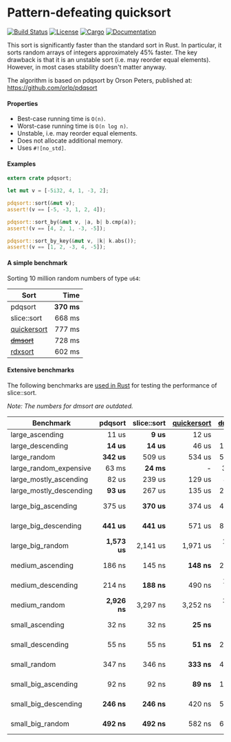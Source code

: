# Pattern-defeating quicksort

[![Build Status](https://travis-ci.org/stjepang/pdqsort.svg?branch=master)](https://travis-ci.org/stjepang/pdqsort)
[![License](https://img.shields.io/badge/license-Apache--2.0%2FMIT-blue.svg)](https://github.com/stjepang/pdqsort)
[![Cargo](https://img.shields.io/crates/v/pdqsort.svg)](https://crates.io/crates/pdqsort)
[![Documentation](https://docs.rs/pdqsort/badge.svg)](https://docs.rs/pdqsort)

This sort is significantly faster than the standard sort in Rust. In particular, it sorts
random arrays of integers approximately 45% faster. The key drawback is that it is an unstable
sort (i.e. may reorder equal elements). However, in most cases stability doesn't matter anyway.

The algorithm is based on pdqsort by Orson Peters, published at: https://github.com/orlp/pdqsort

#### Properties

* Best-case running time is `O(n)`.
* Worst-case running time is `O(n log n)`.
* Unstable, i.e. may reorder equal elements.
* Does not allocate additional memory.
* Uses `#![no_std]`.

#### Examples

```rust
extern crate pdqsort;

let mut v = [-5i32, 4, 1, -3, 2];

pdqsort::sort(&mut v);
assert!(v == [-5, -3, 1, 2, 4]);

pdqsort::sort_by(&mut v, |a, b| b.cmp(a));
assert!(v == [4, 2, 1, -3, -5]);

pdqsort::sort_by_key(&mut v, |k| k.abs());
assert!(v == [1, 2, -3, 4, -5]);
```

#### A simple benchmark

Sorting 10 million random numbers of type `u64`:

| Sort              | Time       |
|-------------------|-----------:|
| pdqsort           | **370 ms** |
| slice::sort       |     668 ms |
| [quickersort][qs] |     777 ms |
| ~~[dmsort][ds]~~  |     728 ms |
| [rdxsort][rs]     |     602 ms |

#### Extensive benchmarks

The following benchmarks are [used in Rust][bench] for testing the performance of slice::sort.

*Note: The numbers for dmsort are outdated.*

| Benchmark               | pdqsort       | slice::sort   | [quickersort][qs] | ~~[dmsort][ds]~~ | [rdxsort][rs] |
|-------------------------|--------------:|--------------:|------------------:|-------------:|--------------:|
| large_ascending         |         11 us |      **9 us** |             12 us |        22 us |        358 us |
| large_descending        |     **14 us** |     **14 us** |             46 us |       144 us |        347 us |
| large_random            |    **342 us** |        509 us |            534 us |       544 us |        399 us |
| large_random_expensive  |         63 ms |     **24 ms** |                -  |        31 ms |            -  |
| large_mostly_ascending  |         82 us |        239 us |            129 us |    **45 us** |        353 us |
| large_mostly_descending |     **93 us** |        267 us |            135 us |       282 us |        349 us |
| large_big_ascending     |        375 us |    **370 us** |            374 us |       412 us |     49,597 us |
| large_big_descending    |    **441 us** |    **441 us** |            571 us |       814 us |     49,675 us |
| large_big_random        |  **1,573 us** |      2,141 us |          1,971 us |     2,308 us |     43,578 us |
| medium_ascending        |        186 ns |        145 ns |        **148 ns** |       259 ns |      4,509 ns |
| medium_descending       |        214 ns |    **188 ns** |            490 ns |     1,344 ns |      4,947 ns |
| medium_random           |  **2,926 ns** |      3,297 ns |          3,252 ns |     3,722 ns |      6,466 ns |
| small_ascending         |         32 ns |         32 ns |         **25 ns** |        47 ns |      1,597 ns |
| small_descending        |         55 ns |         55 ns |         **51 ns** |       232 ns |      1,595 ns |
| small_random            |        347 ns |        346 ns |        **333 ns** |       484 ns |      3,841 ns |
| small_big_ascending     |         92 ns |         92 ns |         **89 ns** |       136 ns |     35,749 ns |
| small_big_descending    |    **246 ns** |    **246 ns** |            420 ns |       517 ns |     35,807 ns |
| small_big_random        |    **492 ns** |    **492 ns** |            582 ns |       671 ns |     46,393 ns |

[qs]: https://github.com/notriddle/quickersort
[ds]: https://github.com/emilk/drop-merge-sort
[rs]: https://github.com/crepererum/rdxsort-rs
[bench]: https://github.com/rust-lang/rust/blob/468227129d08b52c4cf90313b29fdad1b80e596b/src/libcollectionstest/slice.rs#L1406
